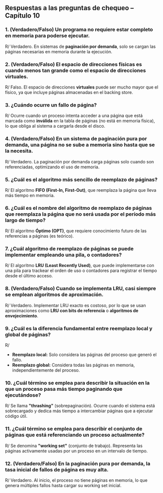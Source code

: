 ## Respuestas a las preguntas de chequeo – Capítulo 10

### 1. (Verdadero/Falso) Un programa no requiere estar completo en memoria para poderse ejecutar.  
R/ Verdadero. En sistemas de **paginación por demanda**, solo se cargan las páginas necesarias en memoria durante la ejecución.

### 2. (Verdadero/Falso) El espacio de direcciones físicas es cuando menos tan grande como el espacio de direcciones virtuales.  
R/ Falso. El espacio de direcciones **virtuales** puede ser mucho mayor que el físico, ya que incluye páginas almacenadas en el backing store.

### 3. ¿Cuándo ocurre un fallo de página?  
R/ Ocurre cuando un proceso intenta acceder a una página que está marcada como **inválida** en la tabla de páginas (no está en memoria física), lo que obliga al sistema a cargarla desde el disco.

### 4. (Verdadero/Falso) En un sistema de paginación pura por demanda, una página no se sube a memoria sino hasta que se la necesita.  
R/ Verdadero. La paginación por demanda carga páginas solo cuando son referenciadas, optimizando el uso de memoria.

### 5. ¿Cuál es el algoritmo más sencillo de reemplazo de páginas?  
R/ El algoritmo **FIFO (First-In, First-Out)**, que reemplaza la página que lleva más tiempo en memoria.

### 6. ¿Cuál es el nombre del algoritmo de reemplazo de páginas que reemplaza la página que no será usada por el período más largo de tiempo?  
R/ El algoritmo **Óptimo (OPT)**, que requiere conocimiento futuro de las referencias a páginas (es teórico).

### 7. ¿Cuál algoritmo de reemplazo de páginas se puede implementar empleando una pila, o contadores?  
R/ El algoritmo **LRU (Least Recently Used)**, que puede implementarse con una pila para trackear el orden de uso o contadores para registrar el tiempo desde el último acceso.

### 8. (Verdadero/Falso) Cuando se implementa LRU, casi siempre se emplean algoritmos de aproximación.  
R/ Verdadero. Implementar LRU exacto es costoso, por lo que se usan aproximaciones como **LRU con bits de referencia** o **algoritmos de envejecimiento**.

### 9. ¿Cuál es la diferencia fundamental entre reemplazo local y global de páginas?  
R/  
- **Reemplazo local:** Solo considera las páginas del proceso que generó el fallo.  
- **Reemplazo global:** Considera todas las páginas en memoria, independientemente del proceso.

### 10. ¿Cuál término se emplea para describir la situación en la que un proceso pasa más tiempo paginando que ejecutándose?  
R/ Se llama **"thrashing"** (sobrepaginación). Ocurre cuando el sistema está sobrecargado y dedica más tiempo a intercambiar páginas que a ejecutar código útil.

### 11. ¿Cuál término se emplea para describir el conjunto de páginas que está referenciando un proceso actualmente? 
R/ Se denomina **"working set"** (conjunto de trabajo). Representa las páginas activamente usadas por un proceso en un intervalo de tiempo.

### 12. (Verdadero/Falso) En la paginación pura por demanda, la tasa inicial de fallos de página es muy alta.  
R/ Verdadero. Al inicio, el proceso no tiene páginas en memoria, lo que genera múltiples fallos hasta cargar su working set inicial.